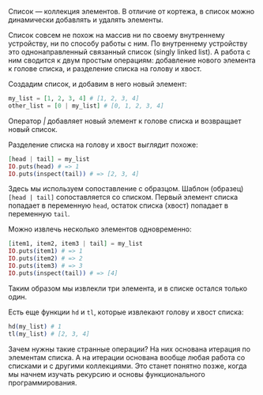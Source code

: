 
Список — коллекция элементов. В отличие от кортежа, в список можно динамически добавлять и удалять элементы.

Список совсем не похож на массив ни по своему внутреннему устройству, ни по способу работы с ним. По внутреннему устройству это однонаправленный связанный список (singly linked list). А работа с ним сводится к двум простым операциям: добавление нового элемента к голове списка, и разделение списка на голову и хвост.

Создадим список, и добавим в него новый элемент:

```elixir
my_list = [1, 2, 3, 4] # [1, 2, 3, 4]
other_list = [0 | my_list] # [0, 1, 2, 3, 4]
```

Оператор *|* добавляет новый элемент к голове списка и возвращает новый список.

Разделение списка на голову и хвост выглядит похоже:

```elixir
[head | tail] = my_list
IO.puts(head) # => 1
IO.puts(inspect(tail)) # => [2, 3, 4]
```

Здесь мы используем сопоставление с образцом. Шаблон (образец) `[head | tail]` сопоставляется со списком. Первый элемент списка попадает в переменную `head`, остаток списка (хвост) попадает в переменную `tail`.

Можно извлечь несколько элементов одновременно:

```elixir
[item1, item2, item3 | tail] = my_list
IO.puts(item1) # => 1
IO.puts(item2) # => 2
IO.puts(item3) # => 3
IO.puts(inspect(tail)) # => [4]
```

Таким образом мы извлекли три элемента, и в списке остался только один.

Есть еще функции `hd` и `tl`, которые извлекают голову и хвост списка:

```elixir
hd(my_list) # 1
tl(my_list) # [2, 3, 4]
```

Зачем нужны такие странные операции? На них основана итерация по элементам списка. А на итерации основана вообще любая работа со списками и с другими коллекциями. Это станет понятно позже, когда мы начнем изучать рекурсию и основы функционального программирования.
